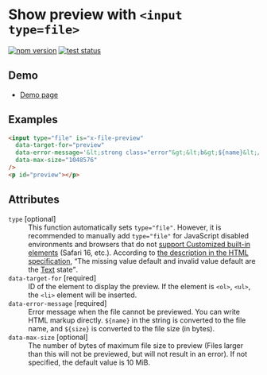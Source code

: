 # Show preview with `<input type=file>`

[![npm version](https://badge.fury.io/js/%40saekitominaga%2Fcustomelements-input-file-preview.svg)](https://www.npmjs.com/package/@saekitominaga/customelements-input-file-preview)
[![test status](https://github.com/SaekiTominaga/frontend/actions/workflows/input-file-preview-test.yml/badge.svg)](https://github.com/SaekiTominaga/frontend/actions/workflows/input-file-preview-test.yml)

## Demo

- [Demo page](https://saekitominaga.github.io/frontend/customelements/input-file-preview/demo.html)

## Examples

```HTML
<input type="file" is="x-file-preview"
  data-target-for="preview"
  data-error-message='&lt;strong class="error"&gt;&lt;b&gt;${name}&lt;/b&gt; (${size} byte) cannot be previewed.&lt;/strong&gt;'
  data-max-size="1048576"
/>
<p id="preview"></p>
```

## Attributes

<dl>
<dt><code>type</code> [optional]</dt>
<dd>This function automatically sets <code>type="file"</code>.
However, it is recommended to manually add <code>type="file"</code> for JavaScript disabled environments and browsers that do not <a href="https://caniuse.com/custom-elementsv1">support Customized built-in elements</a> (Safari 16, etc.). According to <a href="https://html.spec.whatwg.org/multipage/form-elements.html#attr-button-type">the description in the HTML specification</a>, <q cite="https://html.spec.whatwg.org/multipage/input.html#attr-input-type">The missing value default and invalid value default are the <a href="https://html.spec.whatwg.org/multipage/input.html#text-(type=text)-state-and-search-state-(type=search)">Text</a> state</q>.</dd>
<dt><code>data-target-for</code> [required]</dt>
<dd>ID of the element to display the preview. If the element is <code>&lt;ol&gt;</code>, <code>&lt;ul&gt;</code>, the <code>&lt;li&gt;</code> element will be inserted.</dd>
<dt><code>data-error-message</code> [required]</dt>
<dd>Error message when the file cannot be previewed. You can write HTML markup directly.&nbsp;<code>${name}</code> in the string is converted to the file name, and <code>${size}</code> is converted to the file size (in bytes).</dd>
<dt><code>data-max-size</code> [optional]</dt>
<dd>The number of bytes of maximum file size to preview (Files larger than this will not be previewed, but will not result in an error). If not specified, the default value is 10 MiB.</dd>
</dl>
